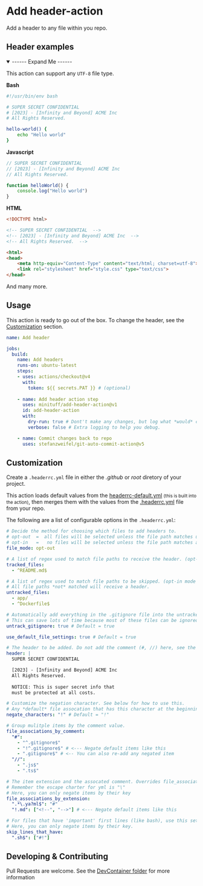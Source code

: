 <!-- SUPER SECRET CONFIDENTIAL -->
<!-- [2023] - [Infinity and Beyond] ACME CO -->
<!-- All Rights Reserved. -->
<!-- NOTICE: This is super secret info that -->
<!-- must be protected at all costs. -->


# Add header-action
Add a header to any file within you repo.

## Header examples
<details open><summary>------ Expand Me ------</summary>

This action can support any `UTF-8` file type.

**Bash**
```bash
#!/usr/bin/env bash

# SUPER SECRET CONFIDENTIAL 
# [2023] - [Infinity and Beyond] ACME Inc 
# All Rights Reserved. 

hello-world() {
    echo "Hello world"
}
```
**Javascript**
```js
// SUPER SECRET CONFIDENTIAL 
// [2023] - [Infinity and Beyond] ACME Inc 
// All Rights Reserved. 

function helloWorld() {
    console.log("Hello world")
}
```

**HTML**
```html
<!DOCTYPE html>

<!-- SUPER SECRET CONFIDENTIAL  -->
<!-- [2023] - [Infinity and Beyond] ACME Inc  -->
<!-- All Rights Reserved.  -->

<html>
<head>
    <meta http-equiv="Content-Type" content="text/html; charset=utf-8">
    <link rel="stylesheet" href="style.css" type="text/css">
</head>
```

And many more.
</details>

## Usage
This action is ready to go out of the box. To change the header, see the [Customization](#customization) section.


```yml
name: Add header

jobs:
  build:
    name: Add headers
    runs-on: ubuntu-latest
    steps:
    - uses: actions/checkout@v4
      with:
        token: ${{ secrets.PAT }} # (optional)
    
    - name: Add header action step
      uses: minituff/add-header-action@v1
      id: add-header-action
      with:
        dry-run: true # Dont't make any changes, but log what *would* change.
        verbose: false # Extra logging to help you debug.

    - name: Commit changes back to repo
      uses: stefanzweifel/git-auto-commit-action@v5
```
## Customization
Create a `.headerrc.yml` file in either the *.github* or *root* diretory of your project.

This action loads default values  from the [headerrc-default.yml](/headerrc-default.yml) <small>(this is built into the action)</small>, then merges them with the values from the [.headerrc.yml](/.github/.headerrc.yml) file from your repo.

The following are a list of configurable options in the `.headerrc.yml`:

```yaml
# Decide the method for choosing which files to add headers to.
# opt-out  =  all files will be selected unless the file path matches untracked_files.
# opt-in   =   no files will be selected unless the file path matches anything in tracked_files.
file_mode: opt-out

# A list of regex used to match file paths to receive the header. (opt-in mode only)
tracked_files: 
  - ^README.md$

# A list of regex used to match file paths to be skipped. (opt-in mode only)
# All file paths *not* matched will receive a header.
untracked_files:
  - app/
  - ^Dockerfile$

# Automatically add everything in the .gitignore file into the untracked_files section.
# This can save lots of time because most of these files can be ignored.  (opt-in mode only)
untrack_gitignore: true # Default = true

use_default_file_settings: true # Default = true

# The header to be added. Do not add the comment (#, //) here, see the file_associations section for that.
header: |
  SUPER SECRET CONFIDENTIAL

  [2023] - [Infinity and Beyond] ACME Inc
  All Rights Reserved.
  
  NOTICE: This is super secret info that
  must be protected at all costs.

# Customize the negation character. See below for how to use this.
# Any *default* file assocation that has this character at the beginning of the (key/value) will be removed. This only works if it is matched exactly. 
negate_characters: "!" # Default = "!"

# Group mulitple items by the comment value.
file_associations_by_comment:
  "#": 
    - "^.gitignore$"
    - "!^.gitignore$" # <--- Negate default items like this
    - ".gitignore$" # <-- You can also re-add any negated item
  "//": 
    - ".js$"
    - ".ts$"

# The item extension and the assocated comment. Overrides file_associations_by_comment if duplicates.
# Remember the escape charter for yml is "\"
# Here, you can only negate items by their key
file_associations_by_extension:
  ".*\.ya?ml$": "#"
  "!.md": ["<!--", "-->"] # <--- Negate default items like this

# For files that have 'important' first lines (like bash), use this setting to move the header below that line.
# Here, you can only negate items by their key.
skip_lines_that_have:
  ".sh$": ["#!"]
```


## Developing & Contributing
Pull Requests are welcome. 
See the [DevContainer folder](/.devcontainer/README.md) for more information